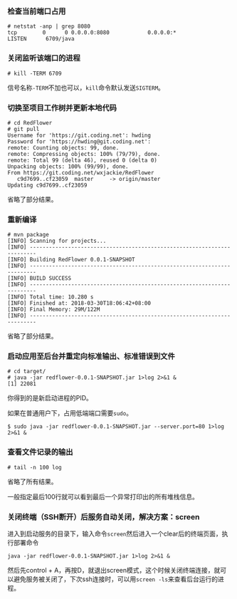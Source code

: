 ### 检查当前端口占用
```
# netstat -anp | grep 8080
tcp        0      0 0.0.0.0:8080            0.0.0.0:*               LISTEN      6709/java
```

### 关闭监听该端口的进程
```
# kill -TERM 6709
```
信号名称`-TERM`不加也可以，`kill`命令默认发送`SIGTERM`。

### 切换至项目工作树并更新本地代码
```
# cd RedFlower
# git pull
Username for 'https://git.coding.net': hwding
Password for 'https://hwding@git.coding.net': 
remote: Counting objects: 99, done.
remote: Compressing objects: 100% (79/79), done.
remote: Total 99 (delta 46), reused 0 (delta 0)
Unpacking objects: 100% (99/99), done.
From https://git.coding.net/wxjackie/RedFlower
   c9d7699..cf23059  master     -> origin/master
Updating c9d7699..cf23059
```
省略了部分结果。

### 重新编译
```
# mvn package
[INFO] Scanning for projects...
[INFO] ------------------------------------------------------------------------
[INFO] Building RedFlower 0.0.1-SNAPSHOT
[INFO] ------------------------------------------------------------------------
[INFO] BUILD SUCCESS
[INFO] ------------------------------------------------------------------------
[INFO] Total time: 10.280 s
[INFO] Finished at: 2018-03-30T18:06:42+08:00
[INFO] Final Memory: 29M/122M
[INFO] ------------------------------------------------------------------------
```
省略了部分结果。

### 启动应用至后台并重定向标准输出、标准错误到文件
```
# cd target/
# java -jar redflower-0.0.1-SNAPSHOT.jar 1>log 2>&1 &
[1] 22081
```
你得到的是新启动进程的PID。

如果在普通用户下，占用低端端口需要`sudo`。
```
$ sudo java -jar redflower-0.0.1-SNAPSHOT.jar --server.port=80 1>log 2>&1 &
```

### 查看文件记录的输出
```
# tail -n 100 log
```
省略了所有结果。

一般指定最后100行就可以看到最后一个异常打印出的所有堆栈信息。

### 关闭终端（SSH断开）后服务自动关闭，解决方案：screen

进入到启动服务的目录下，输入命令`screen`然后进入一个clear后的终端页面，执行部署命令

```
java -jar redflower-0.0.1-SNAPSHOT.jar 1>log 2>&1 &
```

然后先control + A，再按D，就退出screen模式，这个时候关闭终端连接，就可以避免服务被关闭了，下次ssh连接时，可以用`screen -ls`来查看后台运行的进程。